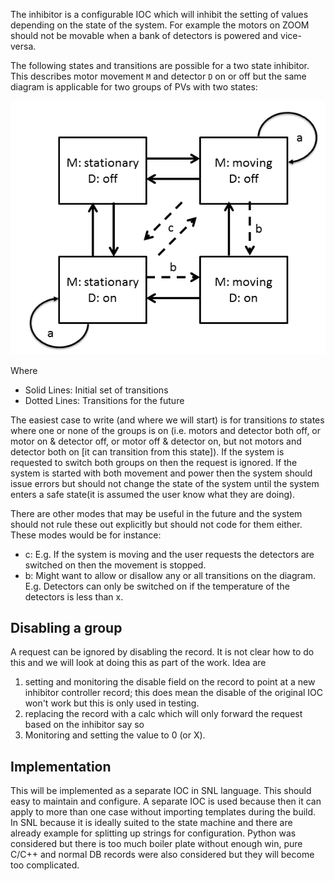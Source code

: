 The inhibitor is a configurable IOC which will inhibit the setting of values depending on the state of the system. For example the motors on ZOOM should not be movable when a bank of detectors is powered and vice-versa.

The following states and transitions are possible for a two state inhibitor. This describes motor movement `M` and detector `D` on or off but the same diagram is applicable for two groups of PVs with two states:

![state diagram](backend_system/inhibitor/state_diagram.gif)

Where
- Solid Lines: Initial set of transitions
- Dotted Lines: Transitions for the future

The easiest case to write (and where we will start) is for transitions *to* states where one or none of the groups is on (i.e. motors and detector both off, or motor on & detector off, or motor off & detector on, but not motors and detector both on [it can transition from this state]). If the system is requested to switch both groups on then the request is ignored. If the system is started with both movement and power then the system should issue errors but should not change the state of the system until the system enters a safe state(it is assumed the user know what they are doing).

There are other modes that may be useful in the future and the system should not rule these out explicitly but should not code for them either. These modes would be for instance:

   - c: E.g. If the system is moving and the user requests the detectors are switched on then the movement is stopped.
   - b: Might want to allow or disallow any or all transitions on the diagram. E.g. Detectors can only be switched on if the temperature of the detectors is less than x.

## Disabling a group

A request can be ignored by disabling the record. It is not clear how to do this and we will look at doing this as part of the work. Idea are 

1. setting and monitoring the disable field on the record to point at a new inhibitor controller record; this does mean the disable of the original IOC won't work but this is only used in testing.
1. replacing the record with a calc which will only forward the request based on the inhibitor say so
1. Monitoring and setting the value to 0 (or X).

## Implementation

This will be implemented as a separate IOC in SNL language. This should easy to maintain and configure. A separate IOC is used because then it can apply to more than one case without importing templates during the build. In SNL because it is ideally suited to the state machine and there are already example for splitting up strings for configuration. Python was considered but there is too much boiler plate without enough win, pure C/C++ and normal DB records were also considered but they will become too complicated.



